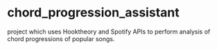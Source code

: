 # chord_progression_assistant
project which uses Hooktheory and Spotify APIs to perform analysis of chord progressions of popular songs.
